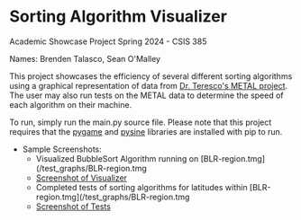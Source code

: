 # Sorting Algorithm Visualizer

Academic Showcase Project Spring 2024 - CSIS 385

Names: Brenden Talasco, Sean O'Malley

This project showcases the efficiency of several different sorting algorithms using a graphical representation of data from [Dr. Teresco's METAL project](https://courses.teresco.org/metal/). The user may also run tests on the METAL
data to determine the speed of each algorithm on their machine.

To run, simply run the main.py source file. Please note that this project requires that the [pygame](https://github.com/pygame/pygame) and [pysine](https://github.com/lneuhaus/pysine) libraries are installed with pip to run.

* Sample Screenshots:
  - Visualized BubbleSort Algorithm running on [BLR-region.tmg](/test_graphs/BLR-region.tmg
  - [Screenshot of Visualizer](/screenshots/visualizer.png)
  - Completed tests of sorting algorithms for latitudes within [BLR-region.tmg](/test_graphs/BLR-region.tmg
  - [Screenshot of Tests](/screenshots/tests.png)
